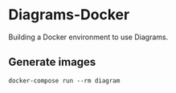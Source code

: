 # Diagrams-Docker
Building a Docker environment to use Diagrams.

## Generate images
```
docker-compose run --rm diagram
```